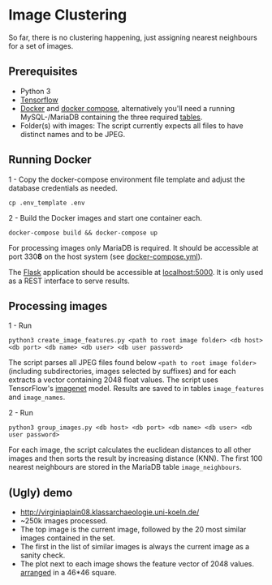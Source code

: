 # Image Clustering

So far, there is no clustering happening, just assigning nearest neighbours for a set of images.

## Prerequisites

* Python 3
* [Tensorflow](https://www.tensorflow.org/)
* [Docker](https://www.docker.com) and [docker compose](https://docs.docker.com/compose/), alternatively you'll need a running MySQL-/MariaDB containing the three required 
[tables](https://github.com/dainst/image_processing/tree/master/db/table_setup).
* Folder(s) with images: The script currently expects all files to have distinct names and to be JPEG.


## Running Docker

1 - Copy the docker-compose environment file template and adjust the database credentials as needed.
```
cp .env_template .env
```

2 - Build the Docker images and start one container each.
```
docker-compose build && docker-compose up
```
For processing images only MariaDB is required. It should be accessible at port 330**8** on the host system 
(see [docker-compose.yml](https://github.com/dainst/image_processing/blob/master/docker-compose.yml#L14)).

The [Flask](http://flask.pocoo.org/docs/1.0/) application should be accessible at 
[localhost:5000](http://localhost:5000). It is only used as a REST interface to serve results.

## Processing images

1 - Run 
```
python3 create_image_features.py <path to root image folder> <db host> <db port> <db name> <db user> <db user password>
```

The script parses all JPEG files found below `<path to root image folder>` (including subdirectories, images selected by 
suffixes) and for each extracts a vector containing 2048 float values. The script uses TensorFlow's 
[imagenet](https://github.com/tensorflow/models/tree/master/tutorials/image/imagenet) model. Results are saved to 
in tables `image_features` and `image_names`.

2 - Run 

```
python3 group_images.py <db host> <db port> <db name> <db user> <db user password>
```
 
For each image, the script calculates the euclidean distances to all other images and then sorts the result by 
increasing distance (KNN). The first 100 nearest neighbours are stored in the MariaDB table `image_neighbours`.

## (Ugly) demo

* http://virginiaplain08.klassarchaeologie.uni-koeln.de/
* ~250k images processed.
* The top image is the current image, followed by the 20 most similar images contained in the set.
* The first in the list of similar images is always the current image as a sanity check.
* The plot next to each image shows the feature vector of 2048 values.
[arranged](https://github.com/dainst/image_processing/blob/master/service/main.py#L51) in a 46*46 square.